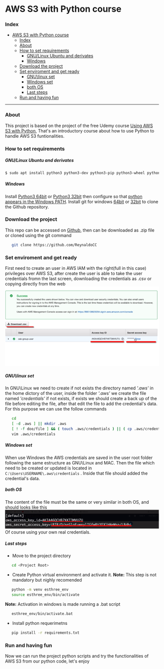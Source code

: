 # AWS S3 with Python course

### Index
- [AWS S3 with Python course](#aws-s3-with-python-course)
    - [Index](#index)
    - [About](#about)
    - [How to set requirements](#how-to-set-requirements)
        - [GNU/Linux Ubuntu and derivates](#gnulinux-ubuntu-and-derivates)
        - [Windows](#windows)
    - [Download the project](#download-the-project)
    - [Set enviroment and get ready](#set-enviroment-and-get-ready)
        - [GNU\\linux set](#gnulinux-set)
        - [Windows set](#windows-set)
        - [both OS](#both-os)
        - [Last steps](#last-steps)
    - [Run and having fun](#run-and-having-fun)

--- 
### About
This project is based on the project of the free Udemy course [Using AWS S3 with Python](https://www.udemy.com/course/using-aws-s3-with-python/learn/lecture/30459384#overview), That's an introductory course about how to use Python to handle AWS S3 funtionalities.


### How to set requirements

##### GNU/Linux Ubuntu and derivates
```bash
$ sudo apt install python3 python3-dev python3-pip python3-wheel python3-setuptools python3-venv python-is-python3 git
```
##### Windows
Install [Python3 64bit](https://www.python.org/ftp/python/3.8.7/python-3.8.7-amd64.exe) or [Python3 32bit](https://www.python.org/ftp/python/3.8.7/python-3.8.7.exe) then configure so that [python appears in the Windows PATH](https://datatofish.com/add-python-to-windows-path/).
Install git for windows [64bit](https://github.com/git-for-windows/git/releases/download/v2.30.0.windows.2/Git-2.30.0.2-64-bit.exe) or [32bit](https://github.com/git-for-windows/git/releases/download/v2.30.0.windows.2/Git-2.30.0.2-32-bit.exe) to clone the Github repository.

### Download the project
This repo can be accessed on [Github](https://github.com/ReynaldoCC/), then can be downloaded as .zip file or cloned using the git command

```bash
   git clone https://github.com/ReynaldoCC
```

### Set enviroment and get ready

First need to create an user in AWS IAM with the right(full in this case) privileges over AWS S3, after create the user is able to take the user credentials fromn the last screen, downloading the credentials as .csv or copying directly from the web
![Last screen of AWS S3 user creation](.assets/AWS-user-created.png)

##### GNU\linux set

In GNU\Linux we need to create if not exists the directory named *'.aws'* in the home dictory of the user, inside the folder *'.aws'* we create the file named *'credentials'* if not exists, if exists we should create a back up of the file before editing the file, after that edit the file to add the credential's data. For this purpose we can use the follow commands
```bash
   cd
   [ -d .aws ] || mkdir .aws
   [ ! -f doo/file ] && ( touch .aws/credentials ) || ( cp .aws/credentials .aws/credentials.bkp )
   vim .aws/credentials
```

##### Windows set

When use Windows the AWS credentials are saved in the user root folder following the same estructure as GNU\Linux and MAC. Then the file which need to be created or updated is located in <code>C:\Users\USERNAME\\.aws\credentials</code> . Inside that file should added the credential's data.

##### both OS
The content of the file must be the same or very similar in both OS, and should looks like this
![Fake AWS Credentials](.assets/AWS-fake-credentials.png)
Of course using your own real credentials.

##### Last steps 
   - Move to the project directory
```bash
   cd <Project Root>
```

   - Create Python virtual environment and activate it.
  **Note:** This step is not mandatory but nighly recomended
```bash
   python -m venv esthree_env
   source esthree_env/bin/activate
```
  **Note:** Activation in windows is made running a .bat script
```bash
   esthree_env/bin/activate.bat
```
   - Install python requerimetns
```bash
   pip install -r requirements.txt
```

### Run and having fun

Now we can run the project python scripts and try the functionalities of AWS S3 from our python code, let's enjoy